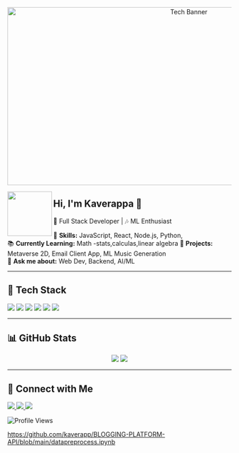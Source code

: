 <!-- Banner Image -->
<p align="center">
   <img src="https://media.giphy.com/media/g2jj9VAIBluIreVNsb/giphy.gif?cid=ecf05e47k3sjx3fnhehxzlql89xjjfunk8u9hppbvkiqw47o&ep=v1_gifs_search&rid=giphy.gif&ct=g" alt="Tech Banner" width="800" height="400">
</p>

<!-- Profile Intro -->
<img src="https://github.com/Kaverappa.png" width="100" align="left">

## Hi, I'm Kaverappa 👋  

🚀 Full Stack Developer | 🎶 ML Enthusiast 

🌟 **Skills:** JavaScript, React, Node.js, Python,   
📚 **Currently Learning:** Math -stats,calculas,linear algebra 
🎯 **Projects:** Metaverse 2D, Email Client App, ML Music Generation  
💬 **Ask me about:** Web Dev, Backend, AI/ML  

---

## 🚀 Tech Stack  
<p align="left">
  <img src="https://img.shields.io/badge/JavaScript-F7DF1E?style=for-the-badge&logo=javascript&logoColor=black">
  <img src="https://img.shields.io/badge/TypeScript-3178C6?style=for-the-badge&logo=typescript&logoColor=white">
  <img src="https://img.shields.io/badge/React-61DAFB?style=for-the-badge&logo=react&logoColor=black">
  <img src="https://img.shields.io/badge/Node.js-339933?style=for-the-badge&logo=node.js&logoColor=white">
  <img src="https://img.shields.io/badge/MongoDB-47A248?style=for-the-badge&logo=mongodb&logoColor=white">
  <img src="https://img.shields.io/badge/Python-3776AB?style=for-the-badge&logo=python&logoColor=white">
</p>

---

## 📊 GitHub Stats  
<p align="center">
  <img src="https://github-readme-stats.vercel.app/api?username=Kaverapp&show_icons=true&theme=radical">
  <img src="https://github-readme-stats.vercel.app/api/top-langs/?username=Kaverapp&layout=compact&theme=radical">
</p>

---

## 🔗 Connect with Me  
<p align="left">
  <a href="https://linkedin.com/in/Kaverappa">
    <img src="https://img.shields.io/badge/LinkedIn-0077B5?style=for-the-badge&logo=linkedin&logoColor=white">
  </a>
  <a href="https://twitter.com/Kaverappa">
    <img src="https://img.shields.io/badge/Twitter-1DA1F2?style=for-the-badge&logo=twitter&logoColor=white">
  </a>
  <a href="https://youtube.com/@Kaverappa">
    <img src="https://img.shields.io/badge/YouTube-FF0000?style=for-the-badge&logo=youtube&logoColor=white">
  </a>
</p>

![Profile Views](https://komarev.com/ghpvc/?username=Kaverappa-K&color=blue&style=flat)

https://github.com/kaverapp/BLOGGING-PLATFORM-API/blob/main/datapreprocess.ipynb
